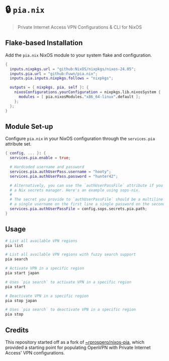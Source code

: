# 🔒 `pia.nix`

> Private Internet Access VPN Configurations & CLI for NixOS

## Flake-based Installation

Add the `pia.nix` NixOS module to your system flake and configuration.

```nix
{
  inputs.nixpkgs.url = "github:NixOS/nixpkgs/nixos-24.05";
  inputs.pia.url = "github:Fuwn/pia.nix";
  inputs.pia.inputs.nixpkgs.follows = "nixpkgs";

  outputs = { nixpkgs, pia, self }: {
    nixosConfigurations.yourConfiguration = nixpkgs.lib.nixosSystem {
      modules = [ pia.nixosModules."x86_64-linux".default ];
    };
  };
}
```

## Module Set-up

Configure `pia.nix` in your NixOS configuration through the `services.pia`
attribute set.

```nix
{ config, ... }: {
  services.pia.enable = true;

  # Hardcoded username and password
  services.pia.authUserPass.username = "hooty";
  services.pia.authUserPass.password = "hunter42";

  # Alternatively, you can use the `authUserPassFile` attribute if you are using
  # a Nix secrets manager. Here's an example using sops-nix.
  #
  # The secret you provide to `authUserPassFile` should be a multiline string with
  # a single username on the first line a single password on the second line.
  services.pia.authUserPassFile = config.sops.secrets.pia.path;
}
```

## Usage

```sh
# List all available VPN regions
pia list

# List all available VPN regions with fuzzy search support
pia search

# Activate VPN in a specific region
pia start japan

# Uses `pia search` to activate VPN in a specific region
pia start

# Deactivate VPN in a specific region
pia stop japan

# Uses `pia search` to deactivate VPN in a specific region
pia stop
```

## Credits

This repository started off as a fork of [~rprospero/nixos-pia](https://git.sr.ht/~rprospero/nixos-pia),
which provided a starting point for populating OpenVPN with Private Internet
Access' VPN configurations.

